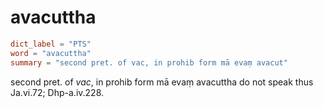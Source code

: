 # avacuttha

``` toml
dict_label = "PTS"
word = "avacuttha"
summary = "second pret. of vac, in prohib form mā evaṃ avacut"
```

second pret. of *vac*, in prohib form mā evaṃ avacuttha do not speak thus Ja.vi.72; Dhp\-a.iv.228.

